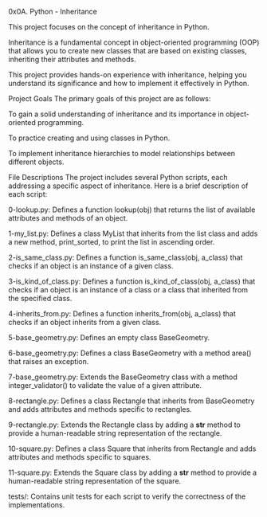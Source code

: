 0x0A. Python - Inheritance

This project focuses on the concept of inheritance in Python.

Inheritance is a fundamental concept in object-oriented programming (OOP) that allows you to create new classes that are based on existing classes, inheriting their attributes and methods. 

This project provides hands-on experience with inheritance, helping you understand its significance and how to implement it effectively in Python.

Project Goals
The primary goals of this project are as follows:

To gain a solid understanding of inheritance and its importance in object-oriented programming.

To practice creating and using classes in Python.

To implement inheritance hierarchies to model relationships between different objects.

File Descriptions
The project includes several Python scripts, each addressing a specific aspect of inheritance. Here is a brief description of each script:

0-lookup.py: Defines a function lookup(obj) that returns the list of available attributes and methods of an object.

1-my_list.py: Defines a class MyList that inherits from the list class and adds a new method, print_sorted, to print the list in ascending order.

2-is_same_class.py: Defines a function is_same_class(obj, a_class) that checks if an object is an instance of a given class.

3-is_kind_of_class.py: Defines a function is_kind_of_class(obj, a_class) that checks if an object is an instance of a class or a class that inherited from the specified class.

4-inherits_from.py: Defines a function inherits_from(obj, a_class) that checks if an object inherits from a given class.

5-base_geometry.py: Defines an empty class BaseGeometry.

6-base_geometry.py: Defines a class BaseGeometry with a method area() that raises an exception.

7-base_geometry.py: Extends the BaseGeometry class with a method integer_validator() to validate the value of a given attribute.

8-rectangle.py: Defines a class Rectangle that inherits from BaseGeometry and adds attributes and methods specific to rectangles.

9-rectangle.py: Extends the Rectangle class by adding a __str__ method to provide a human-readable string representation of the rectangle.

10-square.py: Defines a class Square that inherits from Rectangle and adds attributes and methods specific to squares.

11-square.py: Extends the Square class by adding a __str__ method to provide a human-readable string representation of the square.

tests/: Contains unit tests for each script to verify the correctness of the implementations.
